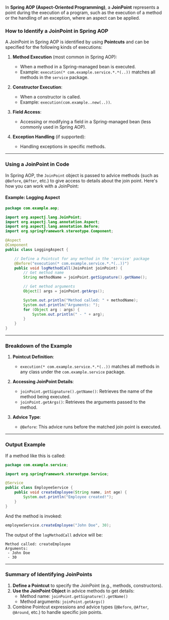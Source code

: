 In **Spring AOP (Aspect-Oriented Programming)**, a **JoinPoint** represents a point during the execution of a program, such as the execution of a method or the handling of an exception, where an aspect can be applied.

### **How to Identify a JoinPoint in Spring AOP**
A JoinPoint in Spring AOP is identified by using **Pointcuts** and can be specified for the following kinds of executions:

1. **Method Execution** (most common in Spring AOP):
    - When a method in a Spring-managed bean is executed.
    - Example: `execution(* com.example.service.*.*(..))` matches all methods in the `service` package.

2. **Constructor Execution**:
    - When a constructor is called.
    - Example: `execution(com.example..new(..))`.

3. **Field Access**:
    - Accessing or modifying a field in a Spring-managed bean (less commonly used in Spring AOP).

4. **Exception Handling** (if supported):
    - Handling exceptions in specific methods.

---

### **Using a JoinPoint in Code**

In Spring AOP, the `JoinPoint` object is passed to advice methods (such as `@Before`, `@After`, etc.) to give access to details about the join point. Here's how you can work with a JoinPoint:

#### **Example: Logging Aspect**

```java
package com.example.aop;

import org.aspectj.lang.JoinPoint;
import org.aspectj.lang.annotation.Aspect;
import org.aspectj.lang.annotation.Before;
import org.springframework.stereotype.Component;

@Aspect
@Component
public class LoggingAspect {

    // Define a Pointcut for any method in the 'service' package
    @Before("execution(* com.example.service.*.*(..))")
    public void logMethodCall(JoinPoint joinPoint) {
        // Get method name
        String methodName = joinPoint.getSignature().getName();

        // Get method arguments
        Object[] args = joinPoint.getArgs();

        System.out.println("Method called: " + methodName);
        System.out.println("Arguments: ");
        for (Object arg : args) {
            System.out.println(" - " + arg);
        }
    }
}
```

---

### **Breakdown of the Example**

1. **Pointcut Definition**:
    - `execution(* com.example.service.*.*(..))` matches all methods in any class under the `com.example.service` package.

2. **Accessing JoinPoint Details**:
    - `joinPoint.getSignature().getName()`: Retrieves the name of the method being executed.
    - `joinPoint.getArgs()`: Retrieves the arguments passed to the method.

3. **Advice Type**:
    - `@Before`: This advice runs before the matched join point is executed.

---

### **Output Example**
If a method like this is called:
```java
package com.example.service;

import org.springframework.stereotype.Service;

@Service
public class EmployeeService {
    public void createEmployee(String name, int age) {
        System.out.println("Employee created!");
    }
}
```

And the method is invoked:
```java
employeeService.createEmployee("John Doe", 30);
```

The output of the `logMethodCall` advice will be:
```
Method called: createEmployee
Arguments:
 - John Doe
 - 30
```

---

### **Summary of Identifying JoinPoints**
1. **Define a Pointcut** to specify the JoinPoint (e.g., methods, constructors).
2. **Use the JoinPoint Object** in advice methods to get details:
    - Method name: `joinPoint.getSignature().getName()`
    - Method arguments: `joinPoint.getArgs()`
3. Combine Pointcut expressions and advice types (`@Before`, `@After`, `@Around`, etc.) to handle specific join points.